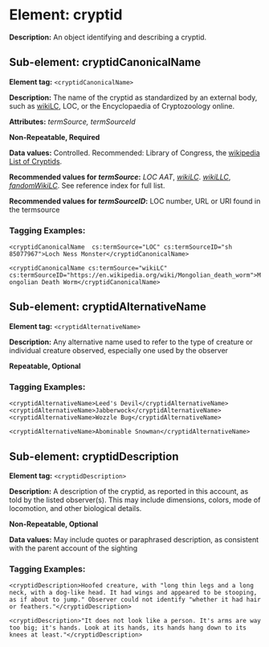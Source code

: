 # Element: cryptid

**Description:** An object identifying and describing a cryptid.

## Sub-element: cryptidCanonicalName
**Element tag:** `<cryptidCanonicalName>`

**Description:** The name of the cryptid as standardized by an external body, such as [wikiLC](https://en.wikipedia.org/wiki/List_of_cryptids), LOC, or the Encyclopaedia of Cryptozoology online.

**Attributes:** *termSource, termSourceId*

**Non-Repeatable, Required**

**Data values:**  Controlled. Recommended: Library of Congress, the [wikipedia List of Cryptids](https://en.wikipedia.org/wiki/List_of_cryptids).

**Recommended values for *termSource*:** *LOC* *AAT*, *[wikiLC](https://en.wikipedia.org/wiki/List_of_cryptids)*. *[wikiLLC](https://en.wikipedia.org/wiki/Lists_of_legendary_creatures)*, *[fandomWikiLC](https://cryptidz.fandom.com/wiki/List_of_Cryptids)*. See reference index for full list.

**Recommended values for *termSourceID*:** LOC number, URL or URI found in the termsource

### Tagging Examples:
`<cryptidCanonicalName  cs:termSource="LOC" cs:termSourceID="sh 85077967">Loch Ness Monster</cryptidCanonicalName>`

`<cryptidCanonicalName cs:termSource="wikiLC" cs:termSourceID="https://en.wikipedia.org/wiki/Mongolian_death_worm">Mongolian Death Worm</cryptidCanonicalName>`

## Sub-element: cryptidAlternativeName

**Element tag:** `<cryptidAlternativeName>`

**Description:** Any alternative name used to refer to the type of creature or individual creature observed, especially one used by the observer

**Repeatable, Optional** 

### Tagging Examples:
```
<cryptidAlternativeName>Leed's Devil</cryptidAlternativeName>
<cryptidAlternativeName>Jabberwock</cryptidAlternativeName>
<cryptidAlternativeName>Wozzle Bug</cryptidAlternativeName>
```
```
<cryptidAlternativeName>Abominable Snowman</cryptidAlternativeName>
```

## Sub-element: cryptidDescription
**Element tag:** `<cryptidDescription>`

**Description:** A description of the cryptid, as reported in this account, as told by the listed observer(s). This may include dimensions, colors, mode of locomotion, and other biological details.

**Non-Repeatable, Optional** 

**Data values:** May include quotes or paraphrased description, as consistent with the parent account of the sighting

### Tagging Examples:
`<cryptidDescription>Hoofed creature, with "long thin legs and a long neck, with a dog-like head. It had wings and appeared to be stooping, as if about to jump." Observer could not identify "whether it had hair or feathers."</cryptidDescription>`

`<cryptidDescription>"It does not look like a person. It's arms are way too big; it's hands. Look at its hands, its hands hang down to its knees at least."</cryptidDescription>`